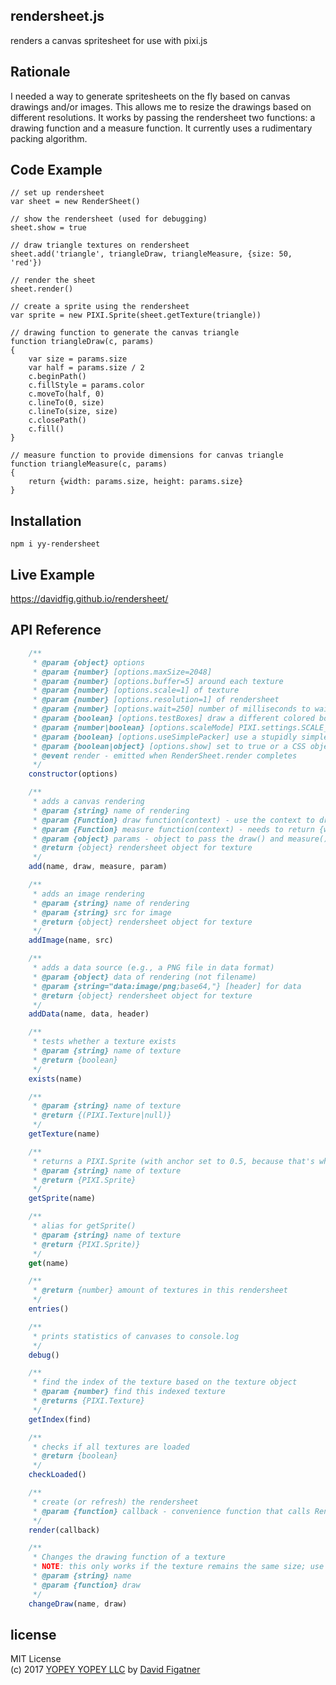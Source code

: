## rendersheet.js
renders a canvas spritesheet for use with pixi.js

## Rationale
I needed a way to generate spritesheets on the fly based on canvas drawings and/or images. This allows me to resize the drawings based on different resolutions. It works by passing the rendersheet two functions: a drawing function and a measure function. It currently uses a rudimentary packing algorithm.

## Code Example

    // set up rendersheet
    var sheet = new RenderSheet()

    // show the rendersheet (used for debugging)
    sheet.show = true

    // draw triangle textures on rendersheet
    sheet.add('triangle', triangleDraw, triangleMeasure, {size: 50, 'red'})

    // render the sheet
    sheet.render()

    // create a sprite using the rendersheet
    var sprite = new PIXI.Sprite(sheet.getTexture(triangle))

    // drawing function to generate the canvas triangle
    function triangleDraw(c, params)
    {
        var size = params.size
        var half = params.size / 2
        c.beginPath()
        c.fillStyle = params.color
        c.moveTo(half, 0)
        c.lineTo(0, size)
        c.lineTo(size, size)
        c.closePath()
        c.fill()
    }

    // measure function to provide dimensions for canvas triangle
    function triangleMeasure(c, params)
    {
        return {width: params.size, height: params.size}
    }

## Installation

    npm i yy-rendersheet

## Live Example
https://davidfig.github.io/rendersheet/

## API Reference
```js
    /**
     * @param {object} options
     * @param {number} [options.maxSize=2048]
     * @param {number} [options.buffer=5] around each texture
     * @param {number} [options.scale=1] of texture
     * @param {number} [options.resolution=1] of rendersheet
     * @param {number} [options.wait=250] number of milliseconds to wait between checks for onload of addImage images before rendering
     * @param {boolean} [options.testBoxes] draw a different colored boxes behind each rendering (useful for debugging)
     * @param {number|boolean} [options.scaleMode] PIXI.settings.SCALE_MODE to set for rendersheet (use =true for PIXI.SCALE_MODES.NEAREST for pixel art)
     * @param {boolean} [options.useSimplePacker] use a stupidly simple packer instead of growing packer algorithm
     * @param {boolean|object} [options.show] set to true or a CSS object (e.g., {zIndex: 10, background: 'blue'}) to attach the final canvas to document.body--useful for debugging
     * @event render - emitted when RenderSheet.render completes
     */
    constructor(options)

    /**
     * adds a canvas rendering
     * @param {string} name of rendering
     * @param {Function} draw function(context) - use the context to draw within the bounds of the measure function
     * @param {Function} measure function(context) - needs to return {width: width, height: height} for the rendering
     * @param {object} params - object to pass the draw() and measure() functions
     * @return {object} rendersheet object for texture
     */
    add(name, draw, measure, param)

    /**
     * adds an image rendering
     * @param {string} name of rendering
     * @param {string} src for image
     * @return {object} rendersheet object for texture
     */
    addImage(name, src)

    /**
     * adds a data source (e.g., a PNG file in data format)
     * @param {object} data of rendering (not filename)
     * @param {string="data:image/png;base64,"} [header] for data
     * @return {object} rendersheet object for texture
     */
    addData(name, data, header)

    /**
     * tests whether a texture exists
     * @param {string} name of texture
     * @return {boolean}
     */
    exists(name)

    /**
     * @param {string} name of texture
     * @return {(PIXI.Texture|null)}
     */
    getTexture(name)

    /**
     * returns a PIXI.Sprite (with anchor set to 0.5, because that's where it should be)
     * @param {string} name of texture
     * @return {PIXI.Sprite}
     */
    getSprite(name)

    /**
     * alias for getSprite()
     * @param {string} name of texture
     * @return {PIXI.Sprite)}
     */
    get(name)

    /**
     * @return {number} amount of textures in this rendersheet
     */
    entries()

    /**
     * prints statistics of canvases to console.log
     */
    debug()

    /**
     * find the index of the texture based on the texture object
     * @param {number} find this indexed texture
     * @returns {PIXI.Texture}
     */
    getIndex(find)

    /**
     * checks if all textures are loaded
     * @return {boolean}
     */
    checkLoaded()

    /**
     * create (or refresh) the rendersheet
     * @param {function} callback - convenience function that calls Rendersheet.once('render', callback)
     */
    render(callback)

    /**
     * Changes the drawing function of a texture
     * NOTE: this only works if the texture remains the same size; use Sheet.render() to resize the texture
     * @param {string} name
     * @param {function} draw
     */
    changeDraw(name, draw)

```
## license  
MIT License  
(c) 2017 [YOPEY YOPEY LLC](https://yopeyopey.com/) by [David Figatner](https://twitter.com/yopey_yopey/)

